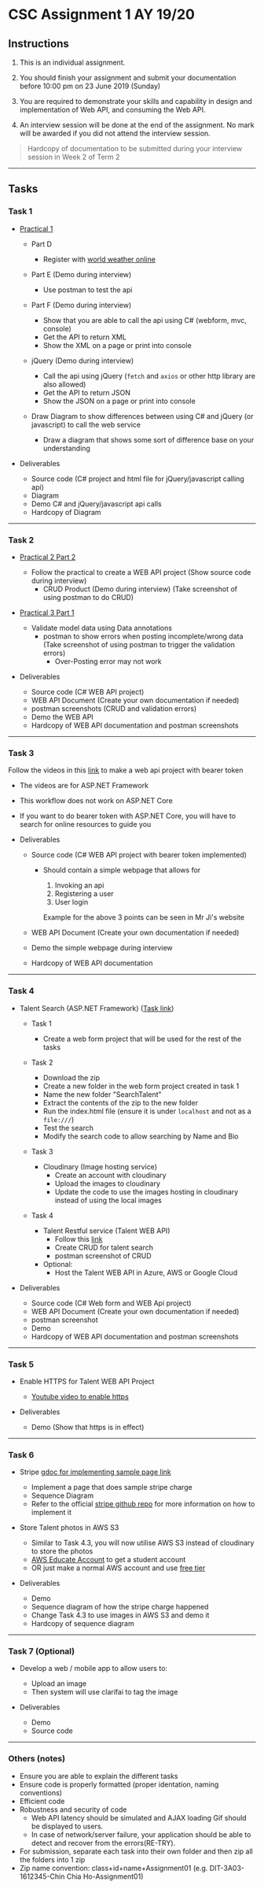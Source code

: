 # CSC Assignment 1 AY 19/20

## Instructions

1.  This is an individual assignment.

2.  You should finish your assignment and submit your documentation before 10:00 pm on 23 June 2019 (Sunday)

3.  You are required to demonstrate your skills and capability in design and implementation of Web API, and consuming the Web API.

4.  An interview session will be done at the end of the assignment. No mark will be awarded if you did not attend the interview session.

> Hardcopy of documentation to be submitted during your interview session in Week 2 of Term 2

---

## Tasks

### Task 1

-   [Practical 1](https://docs.google.com/document/d/1t-mTUI2V1UIySb-VDOgZ6m0c9NBJVOmcaIdnIlx9CVg/edit#bookmark=id.9ato13epfk99)

    -   Part D

        -   Register with [world weather online](https://developer.worldweatheronline.com/)

    -   Part E (Demo during interview)

        -   Use postman to test the api

    -   Part F (Demo during interview)

        -   Show that you are able to call the api using C# (webform, mvc, console)
        -   Get the API to return XML
        -   Show the XML on a page or print into console

    -   jQuery (Demo during interview)

        -   Call the api using jQuery (`fetch` and `axios` or other http library are also allowed)
        -   Get the API to return JSON
        -   Show the JSON on a page or print into console

    -   Draw Diagram to show differences between using C# and jQuery (or javascript) to call the web service
        -   Draw a diagram that shows some sort of difference base on your understanding

-   Deliverables
    -   Source code (C# project and html file for jQuery/javascript calling api)
    -   Diagram
    -   Demo C# and jQuery/javascript api calls
    -   Hardcopy of Diagram

---

### Task 2

-   [Practical 2 Part 2](https://docs.google.com/document/d/1fQCyw4GJJcSDXCAzRe9RRso-ldYJ3Ygay3UMnpahQM0/edit#bookmark=id.uu2kbbog5u9d)

    -   Follow the practical to create a WEB API project (Show source code during interview)
        -   CRUD Product (Demo during interview) (Take screenshot of using postman to do CRUD)

-   [Practical 3 Part 1](https://docs.google.com/document/d/1a-Q5qkz5xAfHDKnN15zJPM69xpfsH-x7bWPAQid-m7U/edit#heading=h.i10i9kig19vg)

    -   Validate model data using Data annotations
        -   postman to show errors when posting incomplete/wrong data (Take screenshot of using postman to trigger the validation errors)
            -   Over-Posting error may not work

-   Deliverables
    -   Source code (C# WEB API project)
    -   WEB API Document (Create your own documentation if needed)
    -   postman screenshots (CRUD and validation errors)
    -   Demo the WEB API
    -   Hardcopy of WEB API documentation and postman screenshots

---

### Task 3

Follow the videos in this [link](http://mycsc.net/uncategorized/web-api-2-security-authentication-bearer-token-tutorial/) to make a web api project with bearer token

-   The videos are for ASP.NET Framework
-   This workflow does not work on ASP.NET Core

-   If you want to do bearer token with ASP.NET Core, you will have to search for online resources to guide you

-   Deliverables

    -   Source code (C# WEB API project with bearer token implemented)

        -   Should contain a simple webpage that allows for

            1.  Invoking an api
            2.  Registering a user
            3.  User login

            Example for the above 3 points can be seen in Mr Ji's website

    -   WEB API Document (Create your own documentation if needed)
    -   Demo the simple webpage during interview
    -   Hardcopy of WEB API documentation

---

### Task 4

-   Talent Search (ASP.NET Framework) ([Task link](http://mycsc.net/cloud-service/restful/e-learning-week-activity/))

    -   Task 1

        -   Create a web form project that will be used for the rest of the tasks

    -   Task 2

        -   Download the zip
        -   Create a new folder in the web form project created in task 1
        -   Name the new folder "SearchTalent"
        -   Extract the contents of the zip to the new folder
        -   Run the index.html file (ensure it is under `localhost` and not as a `file:///`)
        -   Test the search
        -   Modify the search code to allow searching by Name and Bio

    -   Task 3

        -   Cloudinary (Image hosting service)
            -   Create an account with cloudinary
            -   Upload the images to cloudinary
            -   Update the code to use the images hosting in cloudinary instead of using the local images

    -   Task 4
        -   Talent Restful service (Talent WEB API)
            -   Follow this [link](https://docs.google.com/document/d/1NHjfY4ypOxnfB5JfY_g_yr14hPVZFf5-8248H1JeZD0/edit)
            -   Create CRUD for talent search
            -   postman screenshot of CRUD
        -   Optional:
            -   Host the Talent WEB API in Azure, AWS or Google Cloud

-   Deliverables
    -   Source code (C# Web form and WEB Api project)
    -   WEB API Document (Create your own documentation if needed)
    -   postman screenshot
    -   Demo
    -   Hardcopy of WEB API documentation and postman screenshots

---

### Task 5

-   Enable HTTPS for Talent WEB API Project

    -   [Youtube video to enable https](https://www.youtube.com/watch?v=xIzlD-frEw4&t=179s)

-   Deliverables
    -   Demo (Show that https is in effect)

---

### Task 6

-   Stripe [gdoc for implementing sample page link](https://docs.google.com/document/d/1sBDyVmLOHkDB5cHqbnG3mzuwwv6y5QSMWhifBxKxvvI/edit?usp=sharing)

    -   Implement a page that does sample stripe charge
    -   Sequence Diagram
    -   Refer to the official [stripe github repo](https://github.com/stripe/stripe-dotnet) for more information on how to implement it

-   Store Talent photos in AWS S3

    -   Similar to Task 4.3, you will now utilise AWS S3 instead of cloudinary to store the photos
    -   [AWS Educate Account](https://aws.amazon.com/education/awseducate/) to get a student account
    -   OR just make a normal AWS account and use [free tier](https://aws.amazon.com/free/?all-free-tier.sort-by=item.additionalFields.SortRank&all-free-tier.sort-order=asc&awsf.Free%20Tier%20Types=categories%23featured)

-   Deliverables
    -   Demo
    -   Sequence diagram of how the stripe charge happened
    -   Change Task 4.3 to use images in AWS S3 and demo it
    -   Hardcopy of sequence diagram

---

### Task 7 (Optional)

-   Develop a web / mobile app to allow users to:

    -   Upload an image
    -   Then system will use clarifai to tag the image

-   Deliverables
    -   Demo
    -   Source code

---

### Others (notes)

-   Ensure you are able to explain the different tasks
-   Ensure code is properly formatted (proper identation, naming conventions)
-   Efficient code
-   Robustness and security of code
    -   Web API latency should be simulated and AJAX loading Gif should be displayed to users.
    -   In case of network/server failure, your application should be able to detect and recover from the errors(RE-TRY).
-   For submission, separate each task into their own folder and then zip all the folders into 1 zip
-   Zip name convention: class+id+name+Assignment01 (e.g. DIT-3A03-1612345-Chin Chia Ho-Assignment01)
